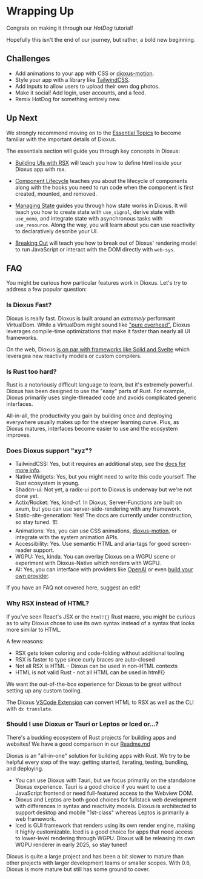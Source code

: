 # Wrapping Up

Congrats on making it through our *HotDog* tutorial!

Hopefully this isn't the end of our journey, but rather, a bold new beginning.

## Challenges

- Add animations to your app with CSS or [dioxus-motion](https://github.com/wheregmis/dioxus-motion).
- Style your app with a library like [TailwindCSS](http://tailwindcss.com).
- Add inputs to allow users to upload their own dog photos.
- Make it social! Add login, user accounts, and a feed.
- Remix HotDog for something entirely new.

## Up Next

We strongly recommend moving on to the [Essential Topics](../essentials/index.md) to become familiar with the important details of Dioxus.

The essentials section will guide you through key concepts in Dioxus:

- [Building UIs with RSX](../essentials/rsx/index.md) will teach you how to define html inside your Dioxus app with rsx.

- [Component Lifecycle](../essentials/lifecycle/index.md) teaches you about the lifecycle of components along with the hooks you need to run code when the component is first created, mounted, and removed.

- [Managing State](../essentials/state/index.md) guides you through how state works in Dioxus. It will teach you how to create state with `use_signal`, derive state with `use_memo`, and integrate state with asynchronous tasks with `use_resource`. Along the way, you will learn about you can use reactivity to declaratively describe your UI.

- [Breaking Out](../essentials/breaking/index.md) will teach you how to break out of Dioxus' rendering model to run JavaScript or interact with the DOM directly with `web-sys`.


## FAQ

You might be curious how particular features work in Dioxus. Let's try to address a few popular question:

### Is Dioxus Fast?

Dioxus is really fast. Dioxus is built around an *extremely* performant VirtualDom. While a VirtualDom might sound like ["pure overhead"](https://svelte.dev/blog/virtual-dom-is-pure-overhead), Dioxus leverages compile-time optimizations that make it faster than nearly all UI frameworks.

On the web, Dioxus [is on par with frameworks like Solid and Svelte](https://krausest.github.io/js-framework-benchmark/2023/table_chrome_120.0.6099.62.html) which leveragea new reactivity models or custom compilers.

### Is Rust too hard?

Rust is a notoriously difficult language to learn, but it's extremely powerful. Dioxus has been designed to use the "easy" parts of Rust. For example, Dioxus primarily uses single-threaded code and avoids complicated generic interfaces.

All-in-all, the productivity you gain by building once and deploying everywhere usually makes up for the steeper learning curve. Plus, as Dioxus matures, interfaces become easier to use and the ecosystem improves.

### Does Dioxus support "xyz"?

- TailwindCSS: Yes, but it requires an additional step, see the [docs for more info](../cookbook/tailwind.md).
- Native Widgets: Yes, but you might need to write this code yourself. The Rust ecosystem is young.
- Shadcn-ui: Not yet, a radix-ui port to Dioxus is underway but we're not done yet.
- Actix/Rocket: Yes, kind-of. In Dioxus, Server-Functions are built on axum, but you can use server-side-rendering with any framework.
- Static-site-generation: Yes! The docs are currently under construction, so stay tuned. 🏗️
- Animations: Yes, you can use CSS animations, [dioxus-motion](https://github.com/wheregmis/dioxus-motion), or integrate with the system animation APIs.
- Accessibility: Yes. Use semantic HTML and aria-tags for good screen-reader support.
- WGPU: Yes, kinda. You can overlay Dioxus on a WGPU scene or experiment with Dioxus-Native which renders with WGPU.
- AI: Yes, you can interface with providers like [OpenAI](https://crates.io/crates/openai-api-rs) or even [build your own provider](https://github.com/DioxusLabs/dioxus-ai).

If you have an FAQ not covered here, suggest an edit!

### Why RSX instead of HTML?

If you've seen React's JSX or the `html!{}` Rust macro, you might be curious as to why Dioxus chose to use its own syntax instead of a syntax that looks more similar to HTML.

A few reasons:

- RSX gets token coloring and code-folding without additional tooling
- RSX is faster to type since curly braces are auto-closed
- Not all RSX is HTML - Dioxus can be used in non-HTML contexts
- HTML is not valid Rust - not all HTML can be used in html!{}

We want the out-of-the-box experience for Dioxus to be great without setting up any custom tooling.

The Dioxus [VSCode Extension](http://marketplace.visualstudio.com/items?itemName=DioxusLabs.dioxus) can convert HTML to RSX as well as the CLI with `dx translate`.

### Should I use Dioxus or Tauri or Leptos or Iced or...?

There's a budding ecosystem of Rust projects for building apps and websites! We have a good comparison in our [Readme.md](https://github.com/DioxusLabs/dioxus#dioxus-vs-other-frameworks)

Dioxus is an "all-in-one" solution for building apps with Rust. We try to be helpful every step of the way: getting started, iterating, testing, bundling, and deploying.

- You can use Dioxus with Tauri, but we focus primarily on the standalone Dioxus experience. Tauri is a good choice if you want to use a JavaScript frontend or need full-featured access to the Webview DOM.
- Dioxus and Leptos are both good choices for fullstack web development with differences in syntax and reactivity models. Dioxus is architected to support desktop and mobile "1st-class" whereas Leptos is primarily a web framework.
- Iced is GUI framework that renders using its own render engine, making it highly customizable. Iced is a good choice for apps that need access to lower-level rendering through WGPU. Dioxus will be releasing its own WGPU renderer in early 2025, so stay tuned!

Dioxus is quite a large project and has been a bit slower to mature than other projects with larger development teams or smaller scopes. With 0.6, Dioxus is more mature but still has some ground to cover.
